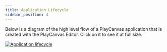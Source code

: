 ```yaml
---
title: Application Lifecycle
sidebar_position: 4
---
```


Below is a diagram of the high level flow of a PlayCanvas application that is created with the PlayCanvas Editor. Click on it to see it at full size.

[![Application lifecycle](/images/user-manual/scripting/application-lifecycle.png)](pathname:///images/user-manual/scripting/application-lifecycle.png)
